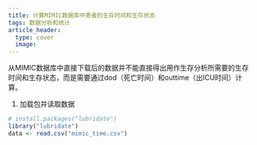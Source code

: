 ```yaml
---
title: 计算MIMIC数据库中患者的生存时间和生存状态
tags: 数据分析和统计
article_header:
  type: cover
  image:
---
```

从MIMIC数据库中直接下载后的数据并不能直接得出用作生存分析所需要的生存时间和生存状态，而是需要通过dod（死亡时间）和outtime（出ICU时间）计算。
<!--more-->

1. 加载包并读取数据

```R
# install.packages("lubridate")
library("lubridate")
data <- read.csv("mimic_time.csv")
```
